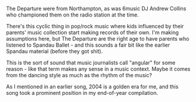 The Departure were from Northampton, as was 6music DJ Andrew Collins who championed them on the radio station at the time.

There's this cyclic thing in pop/rock music where kids influenced by their parents' music collection start making records of their own. I'm making assumptions here, but The Departure are the right age to have parents who listened to Spandau Ballet - and this sounds a fair bit like the earlier Spandau material (before they got shit).

This is the sort of sound that music journalists call "angular" for some reason - like that term makes any sense in a music context. Maybe it comes from the dancing style as much as the rhythm of the music?

As I mentioned in an earlier song, 2004 is a golden era for me, and this song took a prominent position in my end-of-year compilation.
